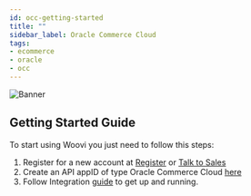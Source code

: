 ```yaml
---
id: occ-getting-started
title: ""
sidebar_label: Oracle Commerce Cloud
tags:
- ecommerce
- oracle
- occ
---
```


![Banner](/img/ecommerce/woocommerce-banner.png)

## Getting Started Guide

To start using Woovi you just need to follow this steps:

1. Register for a new account at [Register](https://woovi.com/register/?src=occ) or [Talk to Sales](https://woovi.com/join/?src=occ)
2. Create an API appID of type Oracle Commerce Cloud [here](http://localhost:3000/docs/apis/api-getting-started)
3. Follow Integration [guide](http://localhost:3000/docs/ecommerce/oracle-commerce-cloud) to get up and running.


